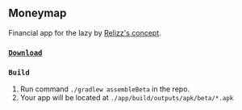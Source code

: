 ## Moneymap

Financial app for the lazy by [Relizz's concept](https://www.figma.com/file/FjvhOfJJbaFBtRYMcJVnHm/%D0%94%D0%B5%D0%BD%D1%8C%D0%B3%D0%BE%D0%BF%D0%BB%D0%B0%D0%BD?node-id=0%3A1). 

### [`Download`](https://github.com/reactivedevelopment/moneymap/releases)

### `Build`

1. Run command `./gradlew assembleBeta` in the repo.
1. Your app will be located at `./app/build/outputs/apk/beta/*.apk`
